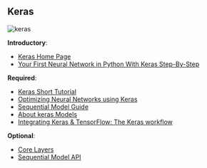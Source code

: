 Keras
-----

![keras](https://keras.io/img/keras-logo-small.jpg)

__Introductory__:

- [Keras Home Page](https://keras.io/) 
- [ Your First Neural Network in Python With Keras Step-By-Step](http://machinelearningmastery.com/tutorial-first-neural-network-python-keras/)

__Required__:

- [Keras Short Tutorial](https://www.youtube.com/watch?v=Tp3SaRbql4k)
- [Optimizing Neural Networks using Keras](https://www.analyticsvidhya.com/blog/2016/10/tutorial-optimizing-neural-networks-using-keras-with-image-recognition-case-study/)
- [Sequential Model Guide](https://keras.io/getting-started/sequential-model-guide/)
- [About keras Models](https://keras.io/models/about-keras-models/)
- [Integrating Keras & TensorFlow: The Keras workflow](https://www.youtube.com/watch?v=UeheTiBJ0Io&list=PLOU2XLYxmsIKGc_NBoIhTn2Qhraji53cv&index=7) 

__Optional__:

-  [Core Layers](https://keras.io/layers/core/) 
-  [Sequential Model API](https://keras.io/models/sequential/)
